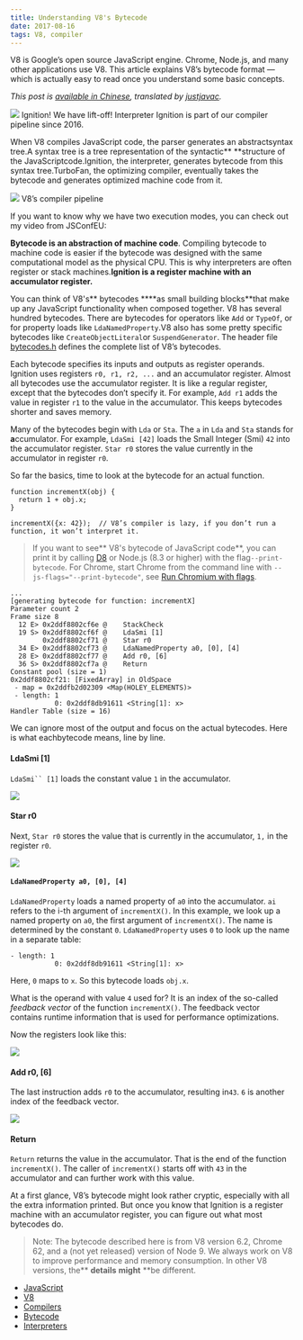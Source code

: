 ```yaml
---
title: Understanding V8's Bytecode
date: 2017-08-16
tags: V8, compiler
---
```

V8 is Google’s open source JavaScript engine. Chrome, Node.js, and many other applications use V8. This article explains V8’s bytecode format — which is actually easy to read once you understand some basic concepts.

*This post is *[available in Chinese](https://zhuanlan.zhihu.com/p/28590489)*, translated by *[justjavac](https://medium.com/@justjavac)*.*

![](https://cdn-images-1.medium.com/max/1600/1*g8Tutq52nx6x44ELgz_UWg.png)
Ignition! We have lift-off! Interpreter Ignition is part of our compiler
pipeline since 2016.

When V8 compiles JavaScript code, the parser generates an abstractsyntax tree.A
syntax tree is a tree representation of the syntactic** **structure of the
JavaScriptcode.Ignition, the interpreter, generates bytecode from this syntax
tree.TurboFan, the optimizing compiler, eventually takes the bytecode and
generates optimized machine code from it.

![](https://cdn-images-1.medium.com/max/1600/1*ZIH_wjqDfZn6NRKsDi9mvA.png)
V8’s compiler pipeline

If you want to know why we have two execution modes, you can check out my video
from JSConfEU:

**Bytecode is an abstraction of machine code**. Compiling bytecode to machine
code is easier if the bytecode was designed with the same computational model as
the physical CPU. This is why interpreters are often register or stack
machines.**I****gnition is a register machine with an accumulator
register****.**

You can think of V8's** bytecodes ****as small building blocks**that make up any
JavaScript functionality when composed together. V8 has several hundred
bytecodes. There are bytecodes for operators like `Add` or `TypeOf`, or for
property loads like `LdaNamedProperty`.V8 also has some pretty specific
bytecodes like `CreateObjectLiteral`or `SuspendGenerator`. The header file
[bytecodes.h](https://github.com/v8/v8/blob/master/src/interpreter/bytecodes.h)
defines the complete list of V8’s bytecodes.

Each bytecode specifies its inputs and outputs as register operands. Ignition
uses registers `r0, r1, r2, ...` and an accumulator register. Almost all
bytecodes use the accumulator register. It is like a regular register, except
that the bytecodes don’t specify it. For example, `Add r1` adds the value in
register `r1` to the value in the accumulator. This keeps bytecodes shorter and
saves memory.

Many of the bytecodes begin with `Lda` or `Sta`. The `a` in `Lda` and `Sta`
stands for **a**ccumulator. For example, `LdaSmi [42]` loads the Small Integer
(Smi) `42` into the accumulator register. `Star r0` stores the value currently
in the accumulator in register `r0`.

So far the basics, time to look at the bytecode for an actual function.

    function incrementX(obj) {
      return 1 + obj.x;
    }

    incrementX({x: 42});  // V8’s compiler is lazy, if you don’t run a function, it won’t interpret it.

> If you want to see** V8's bytecode of JavaScript code**, you can print it by
> calling [D8](https://github.com/v8/v8/wiki/Using-D8) or Node.js (8.3 or higher)
with the flag`--print-bytecode`. For Chrome, start Chrome from the command line
with `--js-flags="--print-bytecode"`, see [Run Chromium with
flags](https://www.chromium.org/developers/how-tos/run-chromium-with-flags).

    ...
    [generating bytecode for function: incrementX]
    Parameter count 2
    Frame size 8
      12 E> 0x2ddf8802cf6e @    StackCheck
      19 S> 0x2ddf8802cf6f @    LdaSmi [1]
            0x2ddf8802cf71 @    Star r0
      34 E> 0x2ddf8802cf73 @    LdaNamedProperty a0, [0], [4]
      28 E> 0x2ddf8802cf77 @    Add r0, [6]
      36 S> 0x2ddf8802cf7a @    Return
    Constant pool (size = 1)
    0x2ddf8802cf21: [FixedArray] in OldSpace
     - map = 0x2ddfb2d02309 <Map(HOLEY_ELEMENTS)>
     - length: 1
               0: 0x2ddf8db91611 <String[1]: x>
    Handler Table (size = 16)

We can ignore most of the output and focus on the actual bytecodes. Here is what
eachbytecode means, line by line.

#### LdaSmi [1]

`LdaSmi`` [1]` loads the constant value `1` in the accumulator.

![](https://cdn-images-1.medium.com/max/1600/1*WIECS2Gd701BnheqXrWbag.png)

#### Star r0

Next, `Star r0` stores the value that is currently in the accumulator, `1,` in
the register `r0`.

![](https://cdn-images-1.medium.com/max/1600/1*271aYN7VC6ltaleyDfwhXg.png)

#### `LdaNamedProperty a0, [0], [4]`

`LdaNamedProperty` loads a named property of `a0` into the accumulator. `ai`
refers to the i-th argument of `incrementX()`. In this example, we look up a
named property on `a0`, the first argument of `incrementX()`. The name is
determined by the constant `0`. `LdaNamedProperty` uses `0` to look up the name
in a separate table:

    - length: 1
               0: 0x2ddf8db91611 <String[1]: x>

Here, `0` maps to `x`. So this bytecode loads `obj.x`.

What is the operand with value `4` used for? It is an index of the so-called
*feedback vector* of the function `incrementX()`. The feedback vector contains
runtime information that is used for performance optimizations.

Now the registers look like this:

![](https://cdn-images-1.medium.com/max/1600/1*sGFN376VKgf2hWXctBqZnw.png)

#### Add r0, [6]

The last instruction adds `r0` to the accumulator, resulting in`43`. `6` is
another index of the feedback vector.

![](https://cdn-images-1.medium.com/max/1600/1*LAHuYIvZaXX8jH_STNHfmQ.png)

#### Return

`Return` returns the value in the accumulator. That is the end of the function
`incrementX()`. The caller of `incrementX()` starts off with `43` in the
accumulator and can further work with this value.

At a first glance, V8’s bytecode might look rather cryptic, especially with all
the extra information printed. But once you know that Ignition is a register
machine with an accumulator register, you can figure out what most bytecodes do.

> Note: The bytecode described here is from V8 version 6.2, Chrome 62, and a (not
> yet released) version of Node 9. We always work on V8 to improve performance and
memory consumption. In other V8 versions, the** **details** **might** **be
different.

* [JavaScript](https://medium.com/tag/javascript?source=post)
* [V8](https://medium.com/tag/v8?source=post)
* [Compilers](https://medium.com/tag/compilers?source=post)
* [Bytecode](https://medium.com/tag/bytecode?source=post)
* [Interpreters](https://medium.com/tag/interpreters?source=post)


